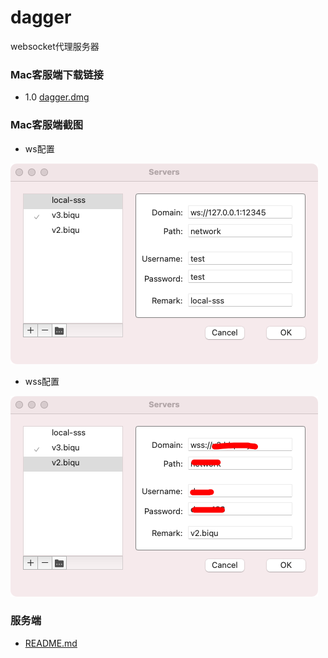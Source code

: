 # dagger
websocket代理服务器


### Mac客服端下载链接
- 1.0 [dagger.dmg](https://github.com/midoks/dagger/releases/download/1.0.0/dagger.dmg)

### Mac客服端截图


- ws配置

[![ws](/screenshot/screenshot_local.png)](/screenshot/screenshot_local.png)

- wss配置

[![wss](/screenshot/screenshot_network.png)](/screenshot/screenshot_local.png)

### 服务端

- [README.md](/dagger-server/README.md)

